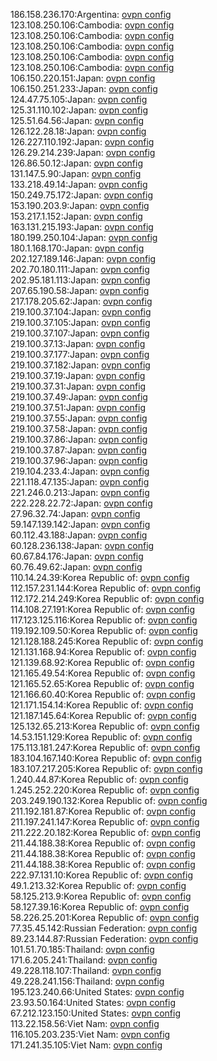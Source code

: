 186.158.236.170:Argentina: [ovpn config](vpn/186_158_236_170.ovpn)  
123.108.250.106:Cambodia: [ovpn config](vpn/123_108_250_106.ovpn)  
123.108.250.106:Cambodia: [ovpn config](vpn/123_108_250_106.ovpn)  
123.108.250.106:Cambodia: [ovpn config](vpn/123_108_250_106.ovpn)  
123.108.250.106:Cambodia: [ovpn config](vpn/123_108_250_106.ovpn)  
123.108.250.106:Cambodia: [ovpn config](vpn/123_108_250_106.ovpn)  
106.150.220.151:Japan: [ovpn config](vpn/106_150_220_151.ovpn)  
106.150.251.233:Japan: [ovpn config](vpn/106_150_251_233.ovpn)  
124.47.75.105:Japan: [ovpn config](vpn/124_47_75_105.ovpn)  
125.31.110.102:Japan: [ovpn config](vpn/125_31_110_102.ovpn)  
125.51.64.56:Japan: [ovpn config](vpn/125_51_64_56.ovpn)  
126.122.28.18:Japan: [ovpn config](vpn/126_122_28_18.ovpn)  
126.227.110.192:Japan: [ovpn config](vpn/126_227_110_192.ovpn)  
126.29.214.239:Japan: [ovpn config](vpn/126_29_214_239.ovpn)  
126.86.50.12:Japan: [ovpn config](vpn/126_86_50_12.ovpn)  
131.147.5.90:Japan: [ovpn config](vpn/131_147_5_90.ovpn)  
133.218.49.14:Japan: [ovpn config](vpn/133_218_49_14.ovpn)  
150.249.75.172:Japan: [ovpn config](vpn/150_249_75_172.ovpn)  
153.190.203.9:Japan: [ovpn config](vpn/153_190_203_9.ovpn)  
153.217.1.152:Japan: [ovpn config](vpn/153_217_1_152.ovpn)  
163.131.215.193:Japan: [ovpn config](vpn/163_131_215_193.ovpn)  
180.199.250.104:Japan: [ovpn config](vpn/180_199_250_104.ovpn)  
180.1.168.170:Japan: [ovpn config](vpn/180_1_168_170.ovpn)  
202.127.189.146:Japan: [ovpn config](vpn/202_127_189_146.ovpn)  
202.70.180.111:Japan: [ovpn config](vpn/202_70_180_111.ovpn)  
202.95.181.113:Japan: [ovpn config](vpn/202_95_181_113.ovpn)  
207.65.190.58:Japan: [ovpn config](vpn/207_65_190_58.ovpn)  
217.178.205.62:Japan: [ovpn config](vpn/217_178_205_62.ovpn)  
219.100.37.104:Japan: [ovpn config](vpn/219_100_37_104.ovpn)  
219.100.37.105:Japan: [ovpn config](vpn/219_100_37_105.ovpn)  
219.100.37.107:Japan: [ovpn config](vpn/219_100_37_107.ovpn)  
219.100.37.13:Japan: [ovpn config](vpn/219_100_37_13.ovpn)  
219.100.37.177:Japan: [ovpn config](vpn/219_100_37_177.ovpn)  
219.100.37.182:Japan: [ovpn config](vpn/219_100_37_182.ovpn)  
219.100.37.19:Japan: [ovpn config](vpn/219_100_37_19.ovpn)  
219.100.37.31:Japan: [ovpn config](vpn/219_100_37_31.ovpn)  
219.100.37.49:Japan: [ovpn config](vpn/219_100_37_49.ovpn)  
219.100.37.51:Japan: [ovpn config](vpn/219_100_37_51.ovpn)  
219.100.37.55:Japan: [ovpn config](vpn/219_100_37_55.ovpn)  
219.100.37.58:Japan: [ovpn config](vpn/219_100_37_58.ovpn)  
219.100.37.86:Japan: [ovpn config](vpn/219_100_37_86.ovpn)  
219.100.37.87:Japan: [ovpn config](vpn/219_100_37_87.ovpn)  
219.100.37.96:Japan: [ovpn config](vpn/219_100_37_96.ovpn)  
219.104.233.4:Japan: [ovpn config](vpn/219_104_233_4.ovpn)  
221.118.47.135:Japan: [ovpn config](vpn/221_118_47_135.ovpn)  
221.246.0.213:Japan: [ovpn config](vpn/221_246_0_213.ovpn)  
222.228.22.72:Japan: [ovpn config](vpn/222_228_22_72.ovpn)  
27.96.32.74:Japan: [ovpn config](vpn/27_96_32_74.ovpn)  
59.147.139.142:Japan: [ovpn config](vpn/59_147_139_142.ovpn)  
60.112.43.188:Japan: [ovpn config](vpn/60_112_43_188.ovpn)  
60.128.236.138:Japan: [ovpn config](vpn/60_128_236_138.ovpn)  
60.67.84.176:Japan: [ovpn config](vpn/60_67_84_176.ovpn)  
60.76.49.62:Japan: [ovpn config](vpn/60_76_49_62.ovpn)  
110.14.24.39:Korea Republic of: [ovpn config](vpn/110_14_24_39.ovpn)  
112.157.231.144:Korea Republic of: [ovpn config](vpn/112_157_231_144.ovpn)  
112.172.214.249:Korea Republic of: [ovpn config](vpn/112_172_214_249.ovpn)  
114.108.27.191:Korea Republic of: [ovpn config](vpn/114_108_27_191.ovpn)  
117.123.125.116:Korea Republic of: [ovpn config](vpn/117_123_125_116.ovpn)  
119.192.109.50:Korea Republic of: [ovpn config](vpn/119_192_109_50.ovpn)  
121.128.188.245:Korea Republic of: [ovpn config](vpn/121_128_188_245.ovpn)  
121.131.168.94:Korea Republic of: [ovpn config](vpn/121_131_168_94.ovpn)  
121.139.68.92:Korea Republic of: [ovpn config](vpn/121_139_68_92.ovpn)  
121.165.49.54:Korea Republic of: [ovpn config](vpn/121_165_49_54.ovpn)  
121.165.52.65:Korea Republic of: [ovpn config](vpn/121_165_52_65.ovpn)  
121.166.60.40:Korea Republic of: [ovpn config](vpn/121_166_60_40.ovpn)  
121.171.154.14:Korea Republic of: [ovpn config](vpn/121_171_154_14.ovpn)  
121.187.145.64:Korea Republic of: [ovpn config](vpn/121_187_145_64.ovpn)  
125.132.65.213:Korea Republic of: [ovpn config](vpn/125_132_65_213.ovpn)  
14.53.151.129:Korea Republic of: [ovpn config](vpn/14_53_151_129.ovpn)  
175.113.181.247:Korea Republic of: [ovpn config](vpn/175_113_181_247.ovpn)  
183.104.167.140:Korea Republic of: [ovpn config](vpn/183_104_167_140.ovpn)  
183.107.217.205:Korea Republic of: [ovpn config](vpn/183_107_217_205.ovpn)  
1.240.44.87:Korea Republic of: [ovpn config](vpn/1_240_44_87.ovpn)  
1.245.252.220:Korea Republic of: [ovpn config](vpn/1_245_252_220.ovpn)  
203.249.190.132:Korea Republic of: [ovpn config](vpn/203_249_190_132.ovpn)  
211.192.181.87:Korea Republic of: [ovpn config](vpn/211_192_181_87.ovpn)  
211.197.241.147:Korea Republic of: [ovpn config](vpn/211_197_241_147.ovpn)  
211.222.20.182:Korea Republic of: [ovpn config](vpn/211_222_20_182.ovpn)  
211.44.188.38:Korea Republic of: [ovpn config](vpn/211_44_188_38.ovpn)  
211.44.188.38:Korea Republic of: [ovpn config](vpn/211_44_188_38.ovpn)  
211.44.188.38:Korea Republic of: [ovpn config](vpn/211_44_188_38.ovpn)  
222.97.131.10:Korea Republic of: [ovpn config](vpn/222_97_131_10.ovpn)  
49.1.213.32:Korea Republic of: [ovpn config](vpn/49_1_213_32.ovpn)  
58.125.213.9:Korea Republic of: [ovpn config](vpn/58_125_213_9.ovpn)  
58.127.39.16:Korea Republic of: [ovpn config](vpn/58_127_39_16.ovpn)  
58.226.25.201:Korea Republic of: [ovpn config](vpn/58_226_25_201.ovpn)  
77.35.45.142:Russian Federation: [ovpn config](vpn/77_35_45_142.ovpn)  
89.23.144.87:Russian Federation: [ovpn config](vpn/89_23_144_87.ovpn)  
101.51.70.185:Thailand: [ovpn config](vpn/101_51_70_185.ovpn)  
171.6.205.241:Thailand: [ovpn config](vpn/171_6_205_241.ovpn)  
49.228.118.107:Thailand: [ovpn config](vpn/49_228_118_107.ovpn)  
49.228.241.156:Thailand: [ovpn config](vpn/49_228_241_156.ovpn)  
195.123.240.66:United States: [ovpn config](vpn/195_123_240_66.ovpn)  
23.93.50.164:United States: [ovpn config](vpn/23_93_50_164.ovpn)  
67.212.123.150:United States: [ovpn config](vpn/67_212_123_150.ovpn)  
113.22.158.56:Viet Nam: [ovpn config](vpn/113_22_158_56.ovpn)  
116.105.203.235:Viet Nam: [ovpn config](vpn/116_105_203_235.ovpn)  
171.241.35.105:Viet Nam: [ovpn config](vpn/171_241_35_105.ovpn)  
